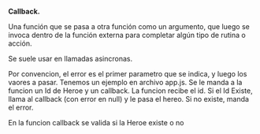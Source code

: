 **Callback.**

Una función que se pasa a otra función como un argumento, que luego se invoca dentro de la función externa para completar algún tipo de rutina o acción.

Se suele usar en llamadas asincronas.

Por convencion, el error es el primer parametro que se indica, y luego los vaores a pasar. Tenemos un ejemplo en archivo app.js. 
Se le manda a la funcion un Id de Heroe y un callback. La funcion recibe el id. Si el Id Existe, llama al callback (con error en null) y le pasa el hereo. Si no existe, manda el error. 

En la funcion callback se valida si la Heroe existe o no
